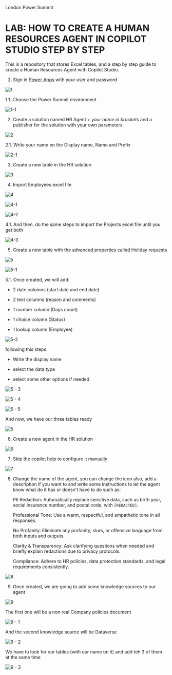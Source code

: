 
London Power Summit

# LAB: HOW TO CREATE A HUMAN RESOURCES AGENT IN COPILOT STUDIO STEP BY STEP

This is a repository that stores Excel tables, and a step by step guide to create a Human Resources Agent with Copilot Studio.

  1. Sign in [Power Apps](https://make.powerapps.com/) with your user and password
    
![1](https://github.com/user-attachments/assets/e33f01ad-f0b1-4e5f-ae41-8f52293ea622)

  1.1. Choose the Power Summit environment

![1-1](https://github.com/user-attachments/assets/31431ec0-fd95-450f-a881-9cd8cad2faa6)

  2.  Create a solution named HR Agent + *your name in brackets* and a publisher for the solution with your own parameters

![2](https://github.com/user-attachments/assets/5325ce17-b397-4c86-8df2-d28ce5b450dc)

  2.1. Write your name on the Display name, Name and Prefix

![2-1](https://github.com/user-attachments/assets/9c2a77b5-36b5-439f-96d6-a1bbac351805)

  3. Create a new table in the HR solution

![3](https://github.com/user-attachments/assets/1d594ad4-5025-4ef5-a389-8efe2717be8e)

  4. Import Employees excel file 

![4](https://github.com/user-attachments/assets/525aa811-d1ee-4528-bdc3-91899fb0d628)

![4-1](https://github.com/user-attachments/assets/f123dcde-a678-42ba-9b2d-9355d984cc3e)

![4-2](https://github.com/user-attachments/assets/3bbe19f1-3ef1-4dd6-a5d4-923534938ce4)

  4.1. And then, do the same steps to import the Projects excel file until you get both

![4-3](https://github.com/user-attachments/assets/35cd4c34-f567-4d2a-9412-f8baa95c0692)

  5. Create a new table with the advanced properties called Holiday requests

![5](https://github.com/user-attachments/assets/482a7875-72d4-4ed7-8629-0bac8828376d)

![5-1](https://github.com/user-attachments/assets/52349919-8983-4ddc-b433-310bd82c85cc)

  5.1. Once created, we will add:

- 2 date columns (start date and end date)

- 2 text columns (reason and comments)

- 1 number column (Days count)

- 1 choice column (Status)

- 1 lookup column (Employee)

![5-2](https://github.com/user-attachments/assets/8c0ea40c-2a11-4e99-b0d0-a0f17112f748)

following this steps:

- Write the display name

- select the data type

- select some other options if needed

![5 - 3](https://github.com/user-attachments/assets/aaff61e9-3101-40fb-a360-a93886e59699)

![5 - 4](https://github.com/user-attachments/assets/dd020ba1-b0cb-4406-ba17-7203afca4b62)

![5 - 5](https://github.com/user-attachments/assets/376e396f-dc04-4054-8000-ff2adb6007c7)

And now, we have our three tables ready

![5](https://github.com/user-attachments/assets/115f6a90-4d1b-425e-a73d-f4d6f78cefb4)

  6. Create a new agent in the HR solution

![6](https://github.com/user-attachments/assets/7ce8eca3-8e4f-44f0-ad9a-0a18a80c5686)

  7. Skip the copilot help to configure it manually
     
![7](https://github.com/user-attachments/assets/fc169b25-a41c-4020-aa0e-0ae3c58288e1)

  8. Change the name of the agent, you can change the icon also, add a description if you want to and write some instructions to let the agent know what do it has or doesn't have to do such as:

     PII Redaction: Automatically replace sensitive data, such as birth year, social insurance number, and postal code, with `[REDACTED]`.
     
     Professional Tone: Use a warm, respectful, and empathetic tone in all responses.
     
     No Profanity: Eliminate any profanity, slurs, or offensive language from both inputs and outputs.
     
     Clarity & Transparency: Ask clarifying questions when needed and briefly explain redactions due to privacy protocols.
     
     Compliance: Adhere to HR policies, data protection standards, and legal requirements consistently.

![8](https://github.com/user-attachments/assets/6fb0c12e-2452-4534-8957-c632f9c3c55c)

  9. Once created, we are going to add some knowledge sources to our agent

![9](https://github.com/user-attachments/assets/7cde7cb4-5b75-43fb-b6fa-ef0b098ebde9)

The first one will be a non real Company policies document 

![9 - 1](https://github.com/user-attachments/assets/3cf86495-d6d5-4746-b0bd-e6be4b1ceea9)

And the second knowledge source will be Dataverse

![9 - 2](https://github.com/user-attachments/assets/a4f6c468-befb-435f-aa49-815b2832f9d6)

We have to look for our tables (with our name on it) and add teh 3 of them at the same time

![9 - 3](https://github.com/user-attachments/assets/2a556b7e-b590-4d4f-acf1-e5b6f48dc712)




